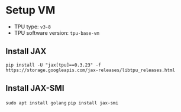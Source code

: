 # Setup VM
- TPU type: `v3-8`
- TPU software version: `tpu-base-vm` 
## Install JAX
`pip install -U "jax[tpu]==0.3.23" -f https://storage.googleapis.com/jax-releases/libtpu_releases.html`

## Install JAX-SMI
`sudo apt install golang`
`pip install jax-smi`

